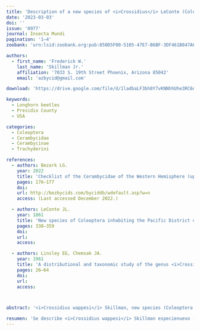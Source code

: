 ```yaml
---
title: 'Description of a new species of <i>Crossidius</i> LeConte (Coleoptera: Cerambycidae: Cerambycinae: Trachyderini) from Texas.'
date: '2023-03-03'
doi: ''
issue: '0977'
journal: Insecta Mundi
pagination: '1–4'
zoobank: 'urn:lsid:zoobank.org:pub:850D5F00-5105-47E7-B6BF-3DF461B847A6'

authors:
  - first_name: 'Frederick W.'
    last_name: 'Skillman Jr.'
    affiliation: '7033 S. 19th Street Phoenix, Arizona 85042'
    email: 'azbycid@gmail.com'

download: 'https://drive.google.com/file/d/1ladbaLF3bh0Y7vKNNhhUhe3RC6n0ooRu'

keywords:
  - Longhorn beetles
  - Presidio County
  - USA

categories:
  - Coleoptera
  - Cerambycidae
  - Cerambycinae
  - Trachyderini

references:
  - authors: Bezark LG.
    year: 2022
    title: 'Checklist of the Cerambycidae of the Western Hemisphere (updated through 31 December 2021).'
    pages: 176–177
    doi: 
    url: http://bezbycids.com/byciddb/wdefault.asp?w=n
    access: (Last accessed December 2022.)

  - authors: LeConte JL.
    year: 1861
    title: 'New species of Coleoptera inhabiting the Pacific District of the United States. Proceedings of the Academy of Natural Science of Philadelphia 13'
    pages: 338–359
    doi: 
    url: 
    access: 

  - authors: Linsley EG, Chemsak JA.
    year: 1961
    title: 'A distributional and taxonomic study of the genus <i>Crossidius </i>(Coleoptera, Cerambycidae). Miscellaneous Publications of the Entomological Society of America 3(2)'
    pages: 26–64
    doi: 
    url: 
    access: 



abstract: '<i>Crossidius wappesi</i> Skillman, new species (Coleoptera: Cerambycidae) is described from Presidio County, Texas, USA.'

resumen: 'Se describe <i>Crossidius wappesi</i> Skillman especienuevo (Coleoptera: Cerambycidae) de Presidio County, Texas, USA'
---
```

